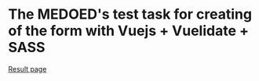 # The MEDOED's test task for creating of the form with Vuejs + Vuelidate + SASS
[Result page](https://nirall.github.io/MEDOED_form/src/index.html)
